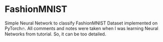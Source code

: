 # FashionMNIST
Simple Neural Network to classify FashionMNIST Dataset implemented on PyTorch🔥.
All comments and notes were taken when I was learning Neural Networks from tutorial.
So, it can be too detailed.
